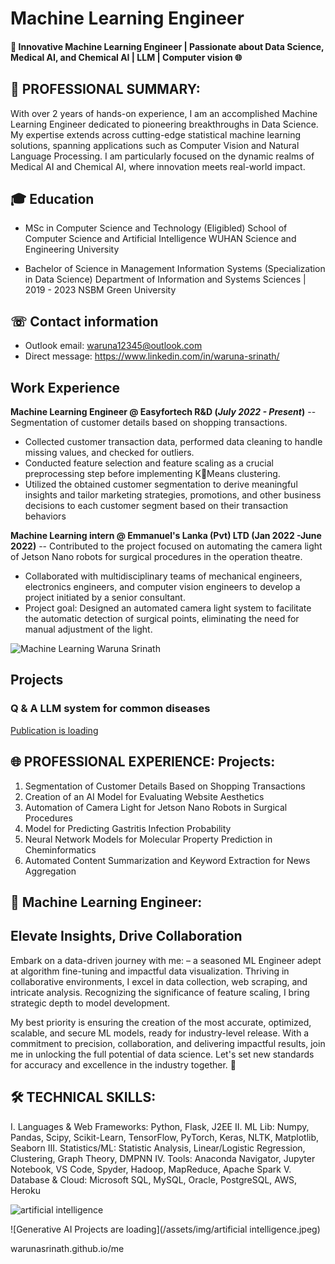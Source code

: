 # Machine Learning Engineer 

#### 🚀 Innovative Machine Learning Engineer | Passionate about Data Science, Medical AI, and Chemical AI | LLM | Computer vision 🌐

## 🌟 PROFESSIONAL SUMMARY:
With over 2 years of hands-on experience, I am an accomplished Machine Learning Engineer dedicated to pioneering breakthroughs in Data Science. My expertise extends across cutting-edge statistical machine learning solutions, spanning applications such as Computer Vision and Natural Language Processing. I am particularly focused on the dynamic realms of Medical AI and Chemical AI, where innovation meets real-world impact.

## 🎓 Education
- MSc in Computer Science and Technology (Eligibled)
  School of Computer Science and Artificial Intelligence
  WUHAN Science and Engineering University	 

- Bachelor of Science in Management Information Systems (Specialization in Data Science)
  Department of Information and Systems Sciences | 2019 - 2023
  NSBM Green University

## ☏ Contact information
- Outlook email: waruna12345@outlook.com
- Direct message: https://www.linkedin.com/in/waruna-srinath/

## Work Experience
**Machine Learning Engineer @ Easyfortech R&D (_July 2022 - Present_)**
-- Segmentation of customer details based on shopping transactions.

- Collected customer transaction data, performed data cleaning to handle missing values, and checked for
outliers.
- Conducted feature selection and feature scaling as a crucial preprocessing step before implementing KMeans clustering.
- Utilized the obtained customer segmentation to derive meaningful insights and tailor marketing strategies,
promotions, and other business decisions to each customer segment based on their transaction behaviors

**Machine Learning intern @ Emmanuel's Lanka (Pvt) LTD  (Jan 2022 -June 2022)**
-- Contributed to the project focused on automating the camera light of Jetson Nano robots
for surgical procedures in the operation theatre.

- Collaborated with multidisciplinary teams of mechanical engineers, electronics engineers, and computer
vision engineers to develop a project initiated by a senior consultant.
- Project goal: Designed an automated camera light system to facilitate the automatic detection of surgical
points, eliminating the need for manual adjustment of the light.

![Machine Learning Waruna Srinath](https://github.com/warunasrinath/me/assets/56961480/385ee23c-3607-448b-b996-2991199845fd)

## Projects
### Q & A LLM system for common diseases
[Publication is loading](waiting)

## 🌐 PROFESSIONAL EXPERIENCE: Projects:

1. Segmentation of Customer Details Based on Shopping Transactions
2. Creation of an AI Model for Evaluating Website Aesthetics
3. Automation of Camera Light for Jetson Nano Robots in Surgical Procedures
4. Model for Predicting Gastritis Infection Probability
5. Neural Network Models for Molecular Property Prediction in Cheminformatics
6. Automated Content Summarization and Keyword Extraction for News Aggregation

## 💼 Machine Learning Engineer: 
## Elevate Insights, Drive Collaboration
Embark on a data-driven journey with me: – a seasoned ML Engineer adept at algorithm fine-tuning and impactful data visualization. Thriving in collaborative environments, I excel in data collection, web scraping, and intricate analysis. Recognizing the significance of feature scaling, I bring strategic depth to model development.

My best priority is ensuring the creation of the most accurate, optimized, scalable, and secure ML models, ready for industry-level release. With a commitment to precision, collaboration, and delivering impactful results, join me in unlocking the full potential of data science. Let's set new standards for accuracy and excellence in the industry together. 🚀

## 🛠️ TECHNICAL SKILLS:

I.   Languages & Web Frameworks: Python, Flask, J2EE
II.  ML Lib: Numpy, Pandas, Scipy, Scikit-Learn, TensorFlow, PyTorch, Keras, NLTK, Matplotlib, Seaborn
III. Statistics/ML: Statistic Analysis, Linear/Logistic Regression, Clustering, Graph Theory, DMPNN
IV.  Tools: Anaconda Navigator, Jupyter Notebook, VS Code, Spyder, Hadoop, MapReduce, Apache Spark
V.   Database & Cloud: Microsoft SQL, MySQL, Oracle, PostgreSQL, AWS, Heroku

![artificial intelligence](https://github.com/warunasrinath/me/assets/56961480/1acd7815-b428-4c8f-ad4b-0ded52553517)

![Generative AI Projects are loading](/assets/img/artificial intelligence.jpeg)









warunasrinath.github.io/me

